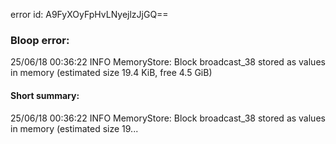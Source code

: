 error id: A9FyXOyFpHvLNyejlzJjGQ==
### Bloop error:

25/06/18 00:36:22 INFO MemoryStore: Block broadcast_38 stored as values in memory (estimated size 19.4 KiB, free 4.5 GiB)
#### Short summary: 

25/06/18 00:36:22 INFO MemoryStore: Block broadcast_38 stored as values in memory (estimated size 19...